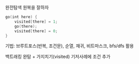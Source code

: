완전탐색
	원복을 잘하자
```kotlin
go(int here) {
	visited[there] = 1;
	go(there);
	visited[there] = 0;
}
```

기법: 브루트포스(반복, 조건문), 순열, 재귀, 비트마스크, bfs/dfs 활용



백트래킹
	완탐 + 가지치기(visited)
	기저사례에 조건 추가
